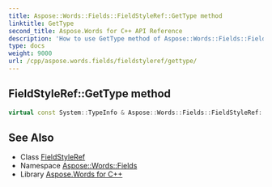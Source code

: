 ```yaml
---
title: Aspose::Words::Fields::FieldStyleRef::GetType method
linktitle: GetType
second_title: Aspose.Words for C++ API Reference
description: 'How to use GetType method of Aspose::Words::Fields::FieldStyleRef class in C++.'
type: docs
weight: 9000
url: /cpp/aspose.words.fields/fieldstyleref/gettype/
---
```

## FieldStyleRef::GetType method




```cpp
virtual const System::TypeInfo & Aspose::Words::Fields::FieldStyleRef::GetType() const override
```

## See Also

* Class [FieldStyleRef](../)
* Namespace [Aspose::Words::Fields](../../)
* Library [Aspose.Words for C++](../../../)
